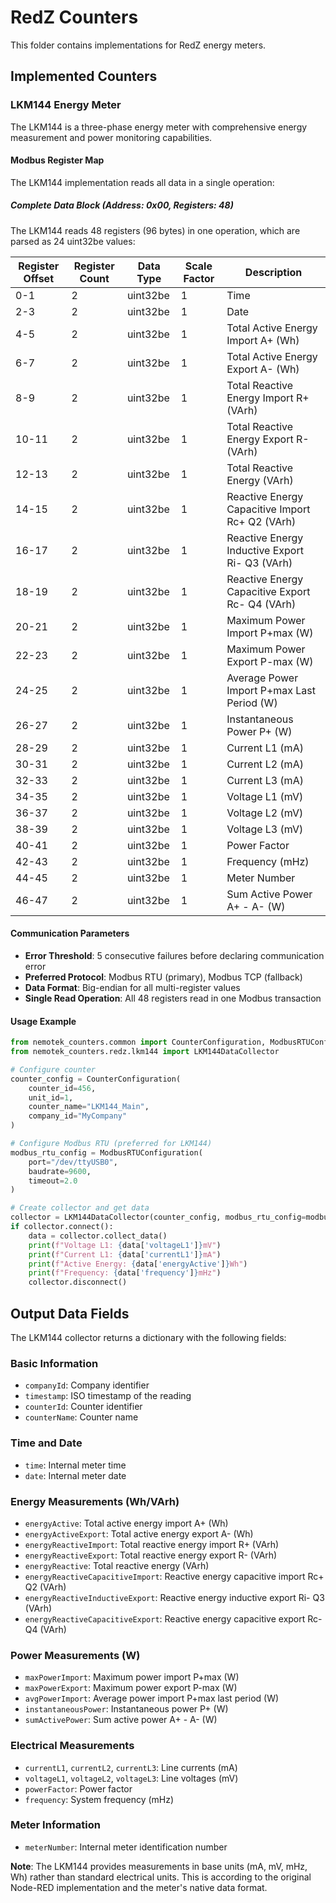 # RedZ Counters

This folder contains implementations for RedZ energy meters.

## Implemented Counters

### LKM144 Energy Meter

The LKM144 is a three-phase energy meter with comprehensive energy measurement and power monitoring capabilities.

#### Modbus Register Map

The LKM144 implementation reads all data in a single operation:

##### Complete Data Block (Address: 0x00, Registers: 48)

The LKM144 reads 48 registers (96 bytes) in one operation, which are parsed as 24 uint32be values:

| Register Offset | Register Count | Data Type | Scale Factor | Description |
|-----------------|----------------|-----------|--------------|-------------|
| 0-1 | 2 | uint32be | 1 | Time |
| 2-3 | 2 | uint32be | 1 | Date |
| 4-5 | 2 | uint32be | 1 | Total Active Energy Import A+ (Wh) |
| 6-7 | 2 | uint32be | 1 | Total Active Energy Export A- (Wh) |
| 8-9 | 2 | uint32be | 1 | Total Reactive Energy Import R+ (VArh) |
| 10-11 | 2 | uint32be | 1 | Total Reactive Energy Export R- (VArh) |
| 12-13 | 2 | uint32be | 1 | Total Reactive Energy (VArh) |
| 14-15 | 2 | uint32be | 1 | Reactive Energy Capacitive Import Rc+ Q2 (VArh) |
| 16-17 | 2 | uint32be | 1 | Reactive Energy Inductive Export Ri- Q3 (VArh) |
| 18-19 | 2 | uint32be | 1 | Reactive Energy Capacitive Export Rc- Q4 (VArh) |
| 20-21 | 2 | uint32be | 1 | Maximum Power Import P+max (W) |
| 22-23 | 2 | uint32be | 1 | Maximum Power Export P-max (W) |
| 24-25 | 2 | uint32be | 1 | Average Power Import P+max Last Period (W) |
| 26-27 | 2 | uint32be | 1 | Instantaneous Power P+ (W) |
| 28-29 | 2 | uint32be | 1 | Current L1 (mA) |
| 30-31 | 2 | uint32be | 1 | Current L2 (mA) |
| 32-33 | 2 | uint32be | 1 | Current L3 (mA) |
| 34-35 | 2 | uint32be | 1 | Voltage L1 (mV) |
| 36-37 | 2 | uint32be | 1 | Voltage L2 (mV) |
| 38-39 | 2 | uint32be | 1 | Voltage L3 (mV) |
| 40-41 | 2 | uint32be | 1 | Power Factor |
| 42-43 | 2 | uint32be | 1 | Frequency (mHz) |
| 44-45 | 2 | uint32be | 1 | Meter Number |
| 46-47 | 2 | uint32be | 1 | Sum Active Power A+ - A- (W) |

#### Communication Parameters

- **Error Threshold**: 5 consecutive failures before declaring communication error
- **Preferred Protocol**: Modbus RTU (primary), Modbus TCP (fallback)
- **Data Format**: Big-endian for all multi-register values
- **Single Read Operation**: All 48 registers read in one Modbus transaction

#### Usage Example

```python
from nemotek_counters.common import CounterConfiguration, ModbusRTUConfiguration
from nemotek_counters.redz.lkm144 import LKM144DataCollector

# Configure counter
counter_config = CounterConfiguration(
    counter_id=456,
    unit_id=1,
    counter_name="LKM144_Main",
    company_id="MyCompany"
)

# Configure Modbus RTU (preferred for LKM144)
modbus_rtu_config = ModbusRTUConfiguration(
    port="/dev/ttyUSB0",
    baudrate=9600,
    timeout=2.0
)

# Create collector and get data
collector = LKM144DataCollector(counter_config, modbus_rtu_config=modbus_rtu_config)
if collector.connect():
    data = collector.collect_data()
    print(f"Voltage L1: {data['voltageL1']}mV")
    print(f"Current L1: {data['currentL1']}mA")
    print(f"Active Energy: {data['energyActive']}Wh")
    print(f"Frequency: {data['frequency']}mHz")
    collector.disconnect()
```

## Output Data Fields

The LKM144 collector returns a dictionary with the following fields:

### Basic Information
- `companyId`: Company identifier
- `timestamp`: ISO timestamp of the reading
- `counterId`: Counter identifier
- `counterName`: Counter name

### Time and Date
- `time`: Internal meter time
- `date`: Internal meter date

### Energy Measurements (Wh/VArh)
- `energyActive`: Total active energy import A+ (Wh)
- `energyActiveExport`: Total active energy export A- (Wh)
- `energyReactiveImport`: Total reactive energy import R+ (VArh)
- `energyReactiveExport`: Total reactive energy export R- (VArh)
- `energyReactive`: Total reactive energy (VArh)
- `energyReactiveCapacitiveImport`: Reactive energy capacitive import Rc+ Q2 (VArh)
- `energyReactiveInductiveExport`: Reactive energy inductive export Ri- Q3 (VArh)
- `energyReactiveCapacitiveExport`: Reactive energy capacitive export Rc- Q4 (VArh)

### Power Measurements (W)
- `maxPowerImport`: Maximum power import P+max (W)
- `maxPowerExport`: Maximum power export P-max (W)
- `avgPowerImport`: Average power import P+max last period (W)
- `instantaneousPower`: Instantaneous power P+ (W)
- `sumActivePower`: Sum active power A+ - A- (W)

### Electrical Measurements
- `currentL1`, `currentL2`, `currentL3`: Line currents (mA)
- `voltageL1`, `voltageL2`, `voltageL3`: Line voltages (mV)
- `powerFactor`: Power factor
- `frequency`: System frequency (mHz)

### Meter Information
- `meterNumber`: Internal meter identification number

**Note**: The LKM144 provides measurements in base units (mA, mV, mHz, Wh) rather than standard electrical units. This is according to the original Node-RED implementation and the meter's native data format.